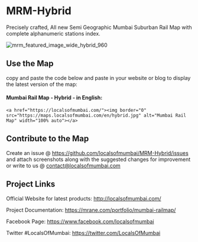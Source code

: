 # MRM-Hybrid
Precisely crafted, All new Semi Geographic Mumbai Suburban Rail Map with complete alphanumeric stations index.

![mrm_featured_image_wide_hybrid_960](https://user-images.githubusercontent.com/9861917/63509522-fe11f000-c4f9-11e9-9763-10443dd03252.jpg)

## Use the Map
copy and paste the code below and paste in your website or blog to display the latest version of the map:

#### Mumbai Rail Map - Hybrid - in English:
```
<a href="https://localsofmumbai.com/"><img border="0" src="https://maps.localsofmumbai.com/en/hybrid.jpg" alt="Mumbai Rail Map" width="100% auto"></a>
```

## Contribute to the Map

Create an issue @ https://github.com/localsofmumbai/MRM-Hybrid/issues and attach screenshots along with the suggested changes for improvement or write to us @ contact@localsofmumbai.com

## Project Links

Official Website for latest products:
http://localsofmumbai.com/

Project Documentation:
https://mrane.com/portfolio/mumbai-railmap/

Facebook Page:
https://www.facebook.com/localsofmumbai

Twitter #LocalsOfMumbai:
https://twitter.com/LocalsOfMumbai
